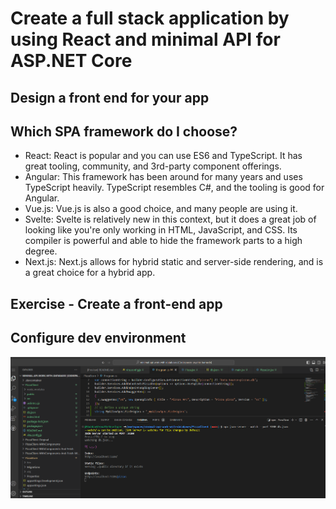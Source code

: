 # Create a full stack application by using React and minimal API for ASP.NET Core

## Design a front end for your app

## Which SPA framework do I choose?

- React: React is popular and you can use ES6 and TypeScript. It has great tooling, community, and 3rd-party component offerings.
- Angular: This framework has been around for many years and uses TypeScript heavily. TypeScript resembles C#, and the tooling is good for Angular.
- Vue.js: Vue.js is also a good choice, and many people are using it.
- Svelte: Svelte is relatively new in this context, but it does a great job of looking like you're only working in HTML, JavaScript, and CSS. Its compiler is powerful and able to hide the framework parts to a high degree.
- Next.js: Next.js allows for hybrid static and server-side rendering, and is a great choice for a hybrid app.

## Exercise - Create a front-end app

## Configure dev environment

![alt text](image.png)
